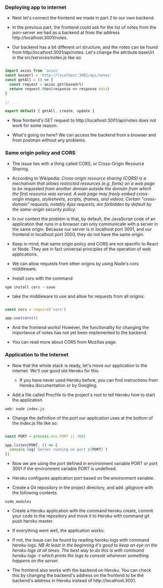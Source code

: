###  Deploying app to internet

- Next let's connect the frontend we made in part 2 to our own backend.

- In the previous part, the frontend could ask for the list of notes from the json-server we had as a backend at from the address http://localhost:3001/notes. 

- Our backend has a bit different url structure, and the notes can be found from http//localhost:3001/api/notes. Let's change the attribute baseUrl in the src/services/notes.js like so:

```javascript

import axios from 'axios'
const baseUrl = 'http://localhost:3001/api/notes'
const getAll = () => {
  const request = axios.get(baseUrl)
  return request.then(response => response.data)
}

// ...

export default { getAll, create, update }
```

- Now frontend's GET request to http://localhost:3001/api/notes does not work for some reason:

- What's going on here? We can access the backend from a browser and from postman without any problems.

### Same origin policy and CORS

- The issue lies with a thing called CORS, or Cross-Origin Resource Sharing. 

- According to Wikipedia:
*Cross-origin resource sharing (CORS) is a mechanism that allows restricted resources (e.g. fonts) on a web page to be requested from another domain outside the domain from which the first resource was served. A web page may freely embed cross-origin images, stylesheets, scripts, iframes, and videos. Certain "cross-domain" requests, notably Ajax requests, are forbidden by default by the same-origin security policy.*

- In our context the problem is that, by default, the JavaScript code of an application that runs in a browser can only communicate with a server in the same origin. Because our server is in localhost port 3001, and our frontend in localhost port 3000, they do not have the same origin.

- Keep in mind, that same origin policy and CORS are not specific to React or Node. They are in fact universal principles of the operation of web applications. 

- We can allow requests from other origins by using Node's cors middleware.

- Install cors with the command

`npm install cors --save`

- take the middleware to use and allow for requests from all origins: 

```javascript

const cors = require('cors')

app.use(cors())
```

- And the frontend works! However, the functionality for changing the importance of notes has not yet been implemented to the backend. 

- You can read more about CORS from Mozillas page.

### Application to the Internet

- Now that the whole stack is ready, let's move our application to the internet. We'll use good old Heroku for this.
    - If you have never used Heroku before, you can find instructions from Heroku documentation or by Googling.

- Add a file called Procfile to the project's root to tell Heroku how to start the application. 

`web: node index.js`

- Change the definition of the port our application uses at the bottom of the index.js file like so: 

```javascript

const PORT = process.env.PORT || 3001

app.listen(PORT, () => {
  console.log(`Server running on port ${PORT}`)
})
```

- Now we are using the port defined in environment variable PORT or port 3001 if the environment variable PORT is undefined. 
- Heroku configures application port based on the environment variable. 

- Create a Git repository in the project directory, and add .gitignore with the following contents

`node_modules`

- Create a Heroku application with the command heroku create, commit your code to the repository and move it to Heroku with command git push heroku master.

- If everything went well, the application works:

- If not, the issue can be found by reading heroku logs with command heroku logs.
    *NB At least in the beginning it's good to keep an eye on the heroku logs at all times. The best way to do this is with command heroku logs -t which prints the logs to console whenever something happens on the server.*

- The frontend also works with the backend on Heroku. You can check this by changing the backend's address on the frontend to be the backend's address in Heroku instead of http://localhost:3001.